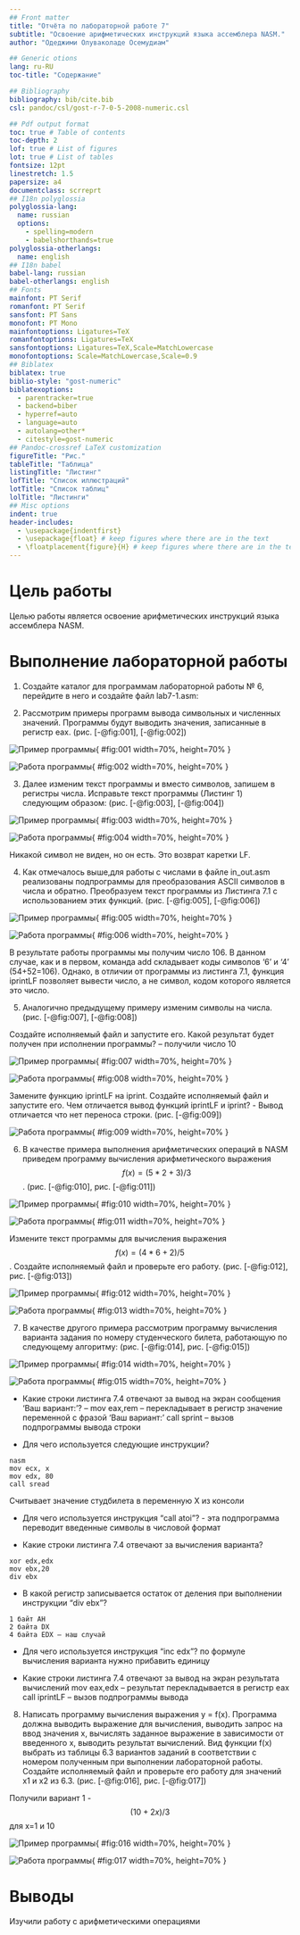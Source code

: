 ```yaml
---
## Front matter
title: "Отчёта по лабораторной работе 7"
subtitle: "Освоение арифметических инструкций языка ассемблера NASM."
author: "Одеджими Олуваколаде Осемудиам"

## Generic otions
lang: ru-RU
toc-title: "Содержание"

## Bibliography
bibliography: bib/cite.bib
csl: pandoc/csl/gost-r-7-0-5-2008-numeric.csl

## Pdf output format
toc: true # Table of contents
toc-depth: 2
lof: true # List of figures
lot: true # List of tables
fontsize: 12pt
linestretch: 1.5
papersize: a4
documentclass: scrreprt
## I18n polyglossia
polyglossia-lang:
  name: russian
  options:
	- spelling=modern
	- babelshorthands=true
polyglossia-otherlangs:
  name: english
## I18n babel
babel-lang: russian
babel-otherlangs: english
## Fonts
mainfont: PT Serif
romanfont: PT Serif
sansfont: PT Sans
monofont: PT Mono
mainfontoptions: Ligatures=TeX
romanfontoptions: Ligatures=TeX
sansfontoptions: Ligatures=TeX,Scale=MatchLowercase
monofontoptions: Scale=MatchLowercase,Scale=0.9
## Biblatex
biblatex: true
biblio-style: "gost-numeric"
biblatexoptions:
  - parentracker=true
  - backend=biber
  - hyperref=auto
  - language=auto
  - autolang=other*
  - citestyle=gost-numeric
## Pandoc-crossref LaTeX customization
figureTitle: "Рис."
tableTitle: "Таблица"
listingTitle: "Листинг"
lofTitle: "Список иллюстраций"
lotTitle: "Список таблиц"
lolTitle: "Листинги"
## Misc options
indent: true
header-includes:
  - \usepackage{indentfirst}
  - \usepackage{float} # keep figures where there are in the text
  - \floatplacement{figure}{H} # keep figures where there are in the text
---
```


# Цель работы

Целью работы является освоение арифметических инструкций языка ассемблера NASM.

# Выполнение лабораторной работы

1. Создайте каталог для программам лабораторной работы № 6, перейдите в него и создайте файл lab7-1.asm: 

2. Рассмотрим примеры программ вывода символьных и численных значений. 
Программы будут выводить значения, записанные в регистр eax. (рис. [-@fig:001], [-@fig:002])

![Пример программы](image/01.png){ #fig:001 width=70%, height=70% }

![Работа программы](image/02.png){ #fig:002 width=70%, height=70% }

3. Далее изменим текст программы и вместо символов, запишем в регистры числа. 
Исправьте текст программы (Листинг 1) следующим образом: (рис. [-@fig:003], [-@fig:004])

![Пример программы](image/03.png){ #fig:003 width=70%, height=70% }

![Работа программы](image/04.png){ #fig:004 width=70%, height=70% }

Никакой символ не виден, но он есть. Это возврат каретки LF.

4. Как отмечалось выше,для работы с числами в файле in_out.asm реализованы 
подпрограммы для преобразования ASCII символов в числа и обратно. 
Преобразуем текст программы из Листинга 7.1 с использованием этих функций. (рис. [-@fig:005], [-@fig:006])

![Пример программы](image/05.png){ #fig:005 width=70%, height=70% }

![Работа программы](image/06.png){ #fig:006 width=70%, height=70% }

В результате работы программы мы получим число 106. В данном случае, как и в первом, 
команда add складывает коды символов ‘6’ и ‘4’ (54+52=106). 
Однако, в отличии от программы из листинга 7.1, функция iprintLF позволяет вывести число, 
а не символ, кодом которого является это число.

5. Аналогично предыдущему примеру изменим символы на числа. (рис. [-@fig:007], [-@fig:008])

Создайте исполняемый файл и запустите его. 
Какой результат будет получен при исполнении программы? – получили число 10

![Пример программы](image/07.png){ #fig:007 width=70%, height=70% }

![Работа программы](image/08.png){ #fig:008 width=70%, height=70% }

Замените функцию iprintLF на iprint. Создайте исполняемый файл и запустите его. 
Чем отличается вывод функций iprintLF и iprint? - Вывод отличается что нет переноса строки. (рис. [-@fig:009])

![Работа программы](image/09.png){ #fig:009 width=70%, height=70% }

6. В качестве примера выполнения арифметических операций в NASM приведем 
программу вычисления арифметического выражения 
$$f(x) = (5 * 2 + 3)/3$$. (рис. [-@fig:010], рис. [-@fig:011])

![Пример программы](image/10.png){ #fig:010 width=70%, height=70% }

![Работа программы](image/11.png){ #fig:011 width=70%, height=70% }

Измените текст программы для вычисления выражения 
$$f(x) = (4 * 6 + 2)/5$$. 
Создайте исполняемый файл и проверьте его работу. (рис. [-@fig:012], рис. [-@fig:013])

![Пример программы](image/12.png){ #fig:012 width=70%, height=70% }

![Работа программы](image/13.png){ #fig:013 width=70%, height=70% }

7. В качестве другого примера рассмотрим программу вычисления варианта задания по 
номеру студенческого билета, работающую по следующему алгоритму: (рис. [-@fig:014], рис. [-@fig:015])

![Пример программы](image/14.png){ #fig:014 width=70%, height=70% }

![Работа программы](image/15.png){ #fig:015 width=70%, height=70% }

* Какие строки листинга 7.4 отвечают за вывод на экран сообщения ‘Ваш вариант:’? – mov eax,rem – перекладывает в регистр значение переменной с фразой ‘Ваш вариант:’ call sprint – вызов подпрограммы вывода строки

* Для чего используется следующие инструкции? 

```
nasm 
mov ecx, x 
mov edx, 80 
call sread
```
  
Считывает значение студбилета в переменную Х из консоли

* Для чего используется инструкция “call atoi”?  - эта подпрограмма переводит введенные символы в числовой формат

* Какие строки листинга 7.4 отвечают за вычисления варианта?

```
xor edx,edx
mov ebx,20
div ebx
```

* В какой регистр записывается остаток от деления при выполнении инструкции “div ebx”? 

```
1 байт AH 
2 байта DX 
4 байта EDX – наш случай
```

* Для чего используется инструкция “inc edx”?  по формуле вычисления варианта нужно прибавить единицу

* Какие строки листинга 7.4 отвечают за вывод на экран результата вычислений
mov eax,edx – результат перекладывается в регистр eax
call iprintLF – вызов подпрограммы вывода

8. Написать программу вычисления выражения y = f(x). Программа должна выводить выражение 
для вычисления, выводить запрос на ввод значения x, 
вычислять заданное выражение в зависимости от введенного x, выводить результат вычислений. 
Вид функции f(x) выбрать из таблицы 6.3 вариантов заданий в соответствии с номером 
полученным при выполнении лабораторной работы. 
Создайте исполняемый файл и проверьте его работу для значений x1 и x2 из 6.3. (рис. [-@fig:016], рис. [-@fig:017])

Получили вариант 1 - $$(10 + 2x)/3$$  для х=1 и 10

![Пример программы](image/16.png){ #fig:016 width=70%, height=70% }

![Работа программы](image/17.png){ #fig:017 width=70%, height=70% }

# Выводы

Изучили работу с арифметическими операциями
